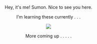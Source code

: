 <p align="center">    Hey, it's me! Sumon. Nice to see you here. </p>
<p align="center">   I'm learning these currently . . . </p>
<p align="center">
  <a href="https://discordapp.com/users/smd-ohid#2014">
    <img src="https://skillicons.dev/icons?i=git,c,vim,vscode,blender" />
  </a>
</p>
<p align="center"> More coming up . . . . . </p>

<!---
Smd-Ohid/Smd-Ohid is a ✨ special ✨ repository because its `README.md` (this file) appears on your GitHub profile.
You can click the Preview link to take a look at your changes.
--->
